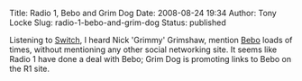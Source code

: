 Title: Radio 1, Bebo and Grim Dog
Date: 2008-08-24 19:34
Author: Tony Locke
Slug: radio-1-bebo-and-grim-dog
Status: published

Listening to [Switch](http://en.wikipedia.org/wiki/BBC_Switch), I heard Nick 'Grimmy' Grimshaw, mention [Bebo](http://en.wikipedia.org/wiki/Bebo) loads of times, without mentioning any other social networking site. It seems like Radio 1 have done a deal with Bebo; Grim Dog is promoting links to Bebo on the R1 site.

